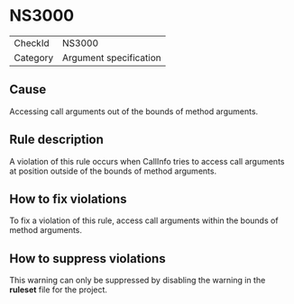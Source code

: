 ﻿# NS3000

<table>
<tr>
  <td>CheckId</td>
  <td>NS3000</td>
</tr>
<tr>
  <td>Category</td>
  <td>Argument specification</td>
</tr>
</table>

## Cause

Accessing call arguments out of the bounds of method arguments.

## Rule description

A violation of this rule occurs when CallInfo tries to access call arguments at position outside of the bounds of method arguments.

## How to fix violations

To fix a violation of this rule, access call arguments within the bounds of method arguments.

## How to suppress violations

This warning can only be suppressed by disabling the warning in the **ruleset** file for the project.
